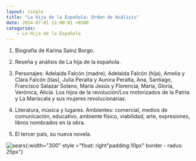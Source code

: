 ```yaml
---
layout: single
title: "La Hija de la Española: Orden de Análisis"
date: 2024-07-01 12:00:01 +0100
categories: 
    - La Hija de la Española
---
```





1.	Biografía  de  Karina Sainz Borgo.


2.	Reseña  y  análisis de La hija de la española.


3.	Personajes:  Adelaida Falcón (madre),  Adelaida Falcón (hija),    Amelia y Clara 
Falcón (tías),  Julia Peralta y Aurora Peralta, Ana,  Santiago, Francisco Salazar 
Solano,  María Jesús y Florencia, María, Gloria,  Verónica,  Alicia.     Los hijos de la 
revolución/Los motorizados de la Patria y  La Mariscala y sus mujeres revolucionarias.


4.	Literatura, música  y lugares. Ambientes:  comercial, medios de comunicación, 
educativo, ambiente físico, viabilidad, arte,  expresiones,  libros nombrados  en la 
obra.
 
 
5.	El tercer país, su nueva novela.


![sears](</assets/img/portada hija de la española.jpeg>){:width="300" style ="float: right"padding:10px" border - radus: 25px"}



 

 






 




